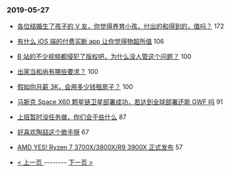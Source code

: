 ### 2019-05-27 
- [各位结婚生了孩子的 V 友，你觉得养育小孩，付出的和得到的，值吗？](https://www.v2ex.com/t/567894) 172
- [有什么 iOS 端的付费买断 app 让你觉得物超所值](https://www.v2ex.com/t/567849) 106
- [B 站的不少视频都侵犯了版权吧，为什么没人管这个问题？](https://www.v2ex.com/t/567917) 100
- [出家当和尚有哪些要求？](https://www.v2ex.com/t/567949) 100
- [假如你月薪 3K，会用多少钱租房子？](https://www.v2ex.com/t/567970) 100
- [马斯克 Space X60 颗星链卫星部署成功，若达到全球部署还能 GWF 吗](https://www.v2ex.com/t/568029) 91
- [上班暂时没任务做，你们会干些什么](https://www.v2ex.com/t/567930) 87
- [好喜欢陶喆这个歌手呀](https://www.v2ex.com/t/567830) 67
- [AMD YES! Ryzen 7 3700X/3800X/R9 3900X 正式发布](https://www.v2ex.com/t/567988) 57 

- [ < 上一页 ](https://github.com/able8/v2ex-hot-record/blob/master/2019-05-26.md) -------- [ 下一页 > ](https://github.com/able8/v2ex-hot-record/blob/master/2019-05-28.md)